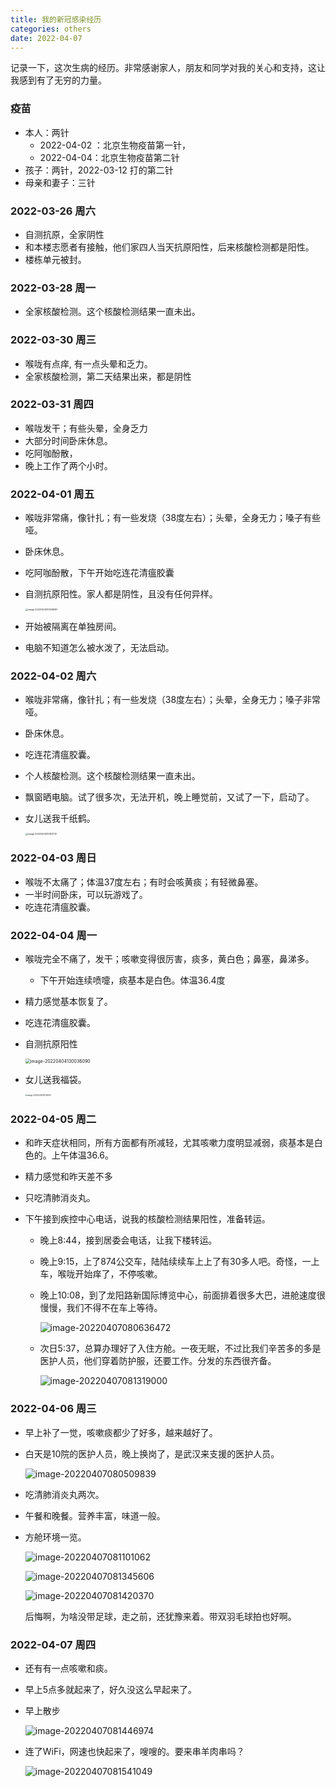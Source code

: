 ```yaml
---
title: 我的新冠感染经历
categories: others
date: 2022-04-07
---
```


记录一下，这次生病的经历。非常感谢家人，朋友和同学对我的关心和支持，这让我感到有了无穷的力量。

### 疫苗

- 本人：两针
  - 2022-04-02 ：北京生物疫苗第一针，
  - 2022-04-04：北京生物疫苗第二针
- 孩子：两针，2022-03-12 打的第二针
- 母亲和妻子：三针

### 2022-03-26 周六

- 自测抗原，全家阴性
- 和本楼志愿者有接触，他们家四人当天抗原阳性，后来核酸检测都是阳性。
- 楼栋单元被封。

### 2022-03-28 周一

- 全家核酸检测。这个核酸检测结果一直未出。

### 2022-03-30 周三

- 喉咙有点痒, 有一点头晕和乏力。
- 全家核酸检测，第二天结果出来，都是阴性

### 2022-03-31 周四

- 喉咙发干；有些头晕，全身乏力
- 大部分时间卧床休息。
- 吃阿咖酚散，
- 晚上工作了两个小时。

### 2022-04-01 周五

- 喉咙非常痛，像针扎；有一些发烧（38度左右）；头晕，全身无力；嗓子有些哑。

- 卧床休息。

- 吃阿咖酚散，下午开始吃连花清瘟胶囊

- 自测抗原阳性。家人都是阴性，且没有任何异样。

  <img src="images/image-20220404130508281.png" alt="image-20220404130508281" style="zoom: 25%;" />

- 开始被隔离在单独房间。

- 电脑不知道怎么被水泼了，无法启动。

### 2022-04-02 周六

- 喉咙非常痛，像针扎；有一些发烧（38度左右）；头晕，全身无力；嗓子非常哑。

- 卧床休息。

- 吃连花清瘟胶囊。

- 个人核酸检测。这个核酸检测结果一直未出。

- 飘窗晒电脑。试了很多次，无法开机，晚上睡觉前，又试了一下，启动了。

- 女儿送我千纸鹤。

  <img src="images/image-20220404130154712.png" alt="image-20220404130154712" style="zoom: 25%;" />

### 2022-04-03 周日

- 喉咙不太痛了；体温37度左右；有时会咳黄痰；有轻微鼻塞。
- 一半时间卧床，可以玩游戏了。
- 吃连花清瘟胶囊。

### 2022-04-04 周一

- 喉咙完全不痛了，发干；咳嗽变得很厉害，痰多，黄白色；鼻塞，鼻涕多。

  - 下午开始连续喷嚏，痰基本是白色。体温36.4度

- 精力感觉基本恢复了。

- 吃连花清瘟胶囊。

- 自测抗原阳性

  <img src="images/image-20220404130036090.png" alt="image-20220404130036090" style="zoom:50%;" />

- 女儿送我福袋。

  <img src="images/image-20220404131045005.png" alt="image-20220404131045005" style="zoom:20%;" />
  
  

### 2022-04-05 周二

- 和昨天症状相同，所有方面都有所减轻，尤其咳嗽力度明显减弱，痰基本是白色的。上午体温36.6。

- 精力感觉和昨天差不多

- 只吃清肺消炎丸。

- 下午接到疾控中心电话，说我的核酸检测结果阳性，准备转运。

  - 晚上8:44，接到居委会电话，让我下楼转运。

  - 晚上9:15，上了874公交车，陆陆续续车上上了有30多人吧。奇怪，一上车，喉咙开始痒了，不停咳嗽。

  - 晚上10:08，到了龙阳路新国际博览中心，前面排着很多大巴，进舱速度很慢慢，我们不得不在车上等待。

    ![image-20220407080636472](images/image-20220407080636472.png)

  - 次日5:37，总算办理好了入住方舱。一夜无眠，不过比我们辛苦多的多是医护人员，他们穿着防护服，还要工作。分发的东西很齐备。

    ![image-20220407081319000](images/image-20220407081319000.png)

    

### 2022-04-06 周三

- 早上补了一觉，咳嗽痰都少了好多，越来越好了。

- 白天是10院的医护人员，晚上换岗了，是武汉来支援的医护人员。

  ![image-20220407080509839](images/image-20220407080509839.png)

- 吃清肺消炎丸两次。

- 午餐和晚餐。营养丰富，味道一般。

  

- 方舱环境一览。

  ![image-20220407081101062](images/image-20220407081101062.png)

  ![image-20220407081345606](images/image-20220407081345606.png)

  ![image-20220407081420370](images/image-20220407081420370.png)

  后悔啊，为啥没带足球，走之前，还犹豫来着。带双羽毛球拍也好啊。

### 2022-04-07 周四

- 还有有一点咳嗽和痰。

- 早上5点多就起来了，好久没这么早起来了。

- 早上散步

  ![image-20220407081446974](images/image-20220407081446974.png)



- 连了WiFi，网速也快起来了，嗖嗖的。要来串羊肉串吗？

  ![image-20220407081541049](images/image-20220407081541049.png)











